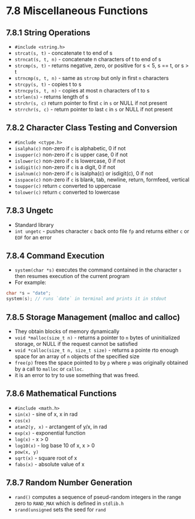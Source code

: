 # 7.8 Miscellaneous Functions

## 7.8.1 String Operations

- `#include <string.h>`
- `strcat(s, t)` - concatenate t to end of s
- `strncat(s, t, n)` - concatenate n characters of t to end of s
- `strcmp(s, t)` - returns negative, zero, or positive for s < 5, s == t, or s > t
- `strncmp(s, t, n)` - same as `strcmp` but only in first `n` characters
- `strcpy(s, t)` - copies t to s
- `strncpy(s, t, n)` - copies at most n characters of t to s
- `strlen(s)` - returns length of s
- `strchr(s, c)` return pointer to first `c` in `s` or NULL if not present
- `strrchr(s, c)` - return pointer to last `c` in `s` or NULL if not present

## 7.8.2 Character Class Testing and Conversion

- `#include <ctype.h>`
- `isalpha(c)` non-zero if `c` is alphabetic, 0 if not
- `isupper(c)` non-zero if `c` is upper case, 0 if not
- `islower(c)` non-zero if `c` is lowercase, 0 if not
- `isdigit(c)` non-zero if `c` is a digit, 0 if not
- `isalnum(c)` non-zero if `c` is isalpha(c) or isdigit(c), 0 if not
- `isspace(c)` non-zero if `c` is blank, tab, newline, return, formfeed, vertical
- `toupper(c)` return `c` converted to uppercase
- `tolower(c)` return `c` converted to lowercase

## 7.8.3 Ungetc

- Standard library
- `int ungetc` - pushes character `c` back onto file `fp` and returns either `c` or `EOF` for an error

## 7.8.4 Command Execution

- `system(char *s)` executes the command contained in the character `s` then resumes execution of the current program
- For example:
```c
char *s = "date";
system(s); // runs `date` in terminal and prints it in stdout
```

## 7.8.5 Storage Management (malloc and calloc)

- They obtain blocks of memory dynamically
- `void *malloc(size_t n)` - returns a pointer to `n` bytes of uninitialized storage, or NULL if the request cannot be satisfied
- `void *calloc(size_t n, size_t size)` - returns a pointe rto enough space for an array of `n` objects of the specified size
- `free(p)` frees the space pointed to by `p` where `p` was originally obtained by a call to `malloc` or `calloc`.
- it is an error to try to use something that was freed.

## 7.8.6 Mathematical Functions

- `#include <math.h>`
- `sin(x)` - sine of x, x in rad
- `cos(x)`
- `atan2(y, x)` - arctangent of y/x, in rad
- `exp(x)` - exponential function
- `log(x)` - x > 0
- `log10(x)` - log base 10 of x, x > 0
- `pow(x, y)`
- `sqrt(x)` - square root of x
- `fabs(x)` - absolute value of x

## 7.8.7 Random Number Generation

- `rand()` computes a sequence of pseud-random integers in the range zero to `RAND_MAX` which is defined in `stdlib.h`
- `srand(unsigned` sets the seed for `rand`